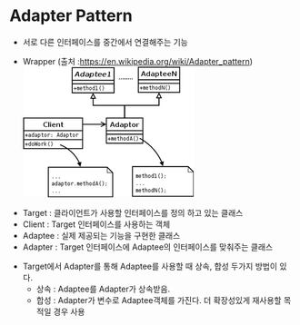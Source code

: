 # Adapter Pattern

- 서로 다른 인터페이스를 중간에서 연결해주는 기능

* Wrapper
  (출처 :https://en.wikipedia.org/wiki/Adapter_pattern)
  ![구조](ClassAdapter.png)

- Target : 클라이언트가 사용할 인터페이스를 정의 하고 있는 클래스
- Client : Target 인터페이스를 사용하는 객체
- Adaptee : 실제 제공되는 기능을 구현한 클래스
- Adapter : Target 인터페이스에 Adaptee의 인터페이스를 맞춰주는 클래스

* Target에서 Adapter를 통해 Adaptee를 사용할 때 상속, 합성 두가지 방법이 있다.
  - 상속 : Adaptee를 Adapter가 상속받음.
  - 합성 : Adapter가 변수로 Adaptee객체를 가진다. 더 확장성있게 재사용할 목적일 경우 사용
